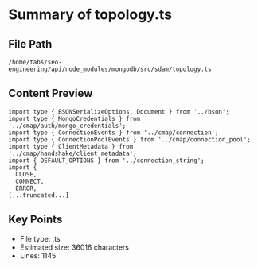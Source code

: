 # Summary of topology.ts
  
## File Path
`/home/tabs/seo-engineering/api/node_modules/mongodb/src/sdam/topology.ts`

## Content Preview
```
import type { BSONSerializeOptions, Document } from '../bson';
import type { MongoCredentials } from '../cmap/auth/mongo_credentials';
import type { ConnectionEvents } from '../cmap/connection';
import type { ConnectionPoolEvents } from '../cmap/connection_pool';
import type { ClientMetadata } from '../cmap/handshake/client_metadata';
import { DEFAULT_OPTIONS } from '../connection_string';
import {
  CLOSE,
  CONNECT,
  ERROR,
[...truncated...]
```

## Key Points
- File type: .ts
- Estimated size: 36016 characters
- Lines: 1145

